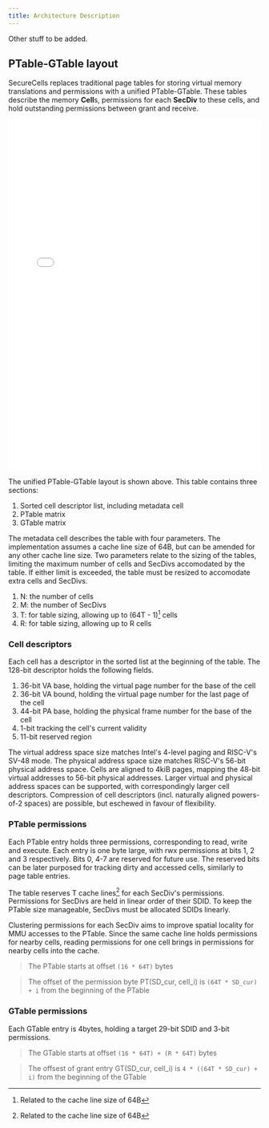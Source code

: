 ```yaml
---
title: Architecture Description
---
```


Other stuff to be added.

## PTable-GTable layout

SecureCells replaces traditional page tables for storing virtual memory
translations and permissions with a unified PTable-GTable.
These tables describe the memory **Cell**s, permissions for each **SecDiv**
to these cells, and hold outstanding permissions between grant and receive.

<div>
<embed src="/assets/svg/ptable_layout.svg" width="100%" height=700px>
</div>

The unified PTable-GTable layout is shown above. 
This table contains three sections:

1. Sorted cell descriptor list, including metadata cell
1. PTable matrix
1. GTable matrix

The metadata cell describes the table with four parameters.
The implementation assumes a cache line size of 64B, but can be amended for
any other cache line size.
Two parameters relate to the sizing of the tables, limiting the maximum
number of cells and SecDivs accomodated by the table.
If either limit is exceeded, the table must be resized to accomodate extra
cells and SecDivs.

1. N: the number of cells
1. M: the number of SecDivs
1. T: for table sizing, allowing up to (64T - 1)[^1] cells
1. R: for table sizing, allowing up to R cells


### Cell descriptors

Each cell has a descriptor in the sorted list at the beginning of the table.
The 128-bit descriptor holds the following fields.

1. 36-bit VA base, holding the virtual page number for the base of the cell
2. 36-bit VA bound, holding the virtual page number for the last page of the 
   cell
3. 44-bit PA base, holding the physical frame number for the base of the cell
4. 1-bit tracking the cell's current validity
5. 11-bit reserved region

The virtual address space size matches Intel's 4-level paging and RISC-V's 
SV-48 mode.
The physical address space size matches RISC-V's 56-bit physical address space.
Cells are aligned to 4kiB pages, mapping the 48-bit virtual addresses to 56-bit
physical addresses.
Larger virtual and physical address spaces can be supported, with 
correspondingly larger cell descriptors.
Compression of cell descriptors (incl. naturally aligned powers-of-2 spaces)
are possible, but eschewed in favour of flexibility.

### PTable permissions

Each PTable entry holds three permissions, corresponding to read, write 
and execute.
Each entry is one byte large, with rwx permissions at bits 1, 2 and 3
respectively.
Bits 0, 4-7 are reserved for future use.
The reserved bits can be later purposed for tracking dirty and accessed cells,
similarly to page table entries.

The table reserves T cache lines[^1] for each SecDiv's permissions.
Permissions for SecDivs are held in linear order of their SDID.
To keep the PTable size manageable, SecDivs must be allocated SDIDs linearly.

Clustering permissions for each SecDiv aims to improve spatial locality for
MMU accesses to the PTable.
Since the same cache line holds permissions for nearby cells, reading 
permissions for one cell brings in permissions for nearby cells into the cache.

> The PTable starts at offset `(16 * 64T)` bytes

> The offset of the permission byte PT(SD_cur, cell_i) is `(64T * SD_cur) + i` from the beginning of the PTable

### GTable permissions

Each GTable entry is 4bytes, holding a target 29-bit SDID and 3-bit 
permissions.

> The GTable starts at offset `(16 * 64T) + (R * 64T)` bytes

> The offsest of grant entry GT(SD_cur, cell_i) is `4 * ((64T * SD_cur) + i)` from the beginning of the GTable

[^1]: Related to the cache line size of 64B
